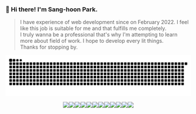 
  ### 👋  Hi there! I'm Sang-hoon Park.<br/>
> I have experience of web development since on February 2022. I feel like this job is suitable for me and that fulfills me completely.</br>
> I truly wanna be a professional that's why I'm attempting to learn more about field of work. I hope to develop every lit things.</br>
> Thanks for stopping by.

<div align='center'>
  
  ![snake svg](https://github.com/iamhoonpark/iamhoonpark/blob/output/github-contribution-grid-snake.svg)
</div>
<div align='center'>
  <img src="https://img.shields.io/badge/JavaScript-F7DF1E?style=flat-square&logo=JavaScript&logoColor=white"/><!--
  --><img src="https://img.shields.io/badge/Vue.js-4FC08D?style=flat-square&logo=Vue.js&logoColor=white"><!--
  --><img src="https://img.shields.io/badge/React-61DAFB?style=flat-square&logo=React&logoColor=white"><!--
  --><img src="https://img.shields.io/badge/Java-007396?style=flat-square&logo=Java&logoColor=white"/><!--
  --><img src="https://img.shields.io/badge/Spring-6DB33F?style=flat-square&logo=Spring&logoColor=white"/><!--
  --><img src="https://img.shields.io/badge/Spring Boot-6DB33F?style=flat-square&logo=Spring Boot&logoColor=white"/><!--
  --><img src="https://img.shields.io/badge/Hibernate-59666C?style=flat-square&logo=Hibernate&logoColor=white"/><!--
  --><img src="https://img.shields.io/badge/AWS-232F3E?style=flat-square&logo=Amazon AWS&logoColor=white"/><!--
  --><img src="https://img.shields.io/badge/MySQL-4479A1?style=flat-square&logo=MySQL&logoColor=white"/><!--
  --><img src="https://img.shields.io/badge/Gradle-02303A?style=flat-square&logo=Gradle&logoColor=white"/><!--
  --><img src="https://img.shields.io/badge/Git-F05032?style=flat-square&logo=Git&logoColor=white"/><!--
  --><img src="https://img.shields.io/badge/IntelliJ IDEA-000000?style=flat-square&logo=IntelliJ IDEA&logoColor=white"/>
</div>
